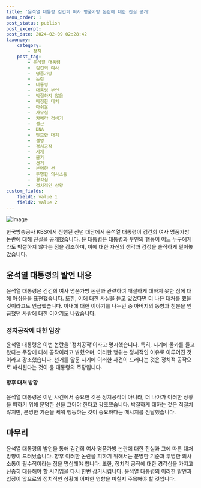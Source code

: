 ```yaml
---
title: '윤석열 대통령 김건희 여사 명품가방 논란에 대한 진실 공개'
menu_order: 1
post_status: publish
post_excerpt: 
post_date: 2024-02-09 02:28:42
taxonomy:
    category:
        - 정치
    post_tag:
        - 윤석열 대통령
        -  김건희 여사
        -  명품가방
        -  논란
        -  대통령
        -  대통령 부인
        -  박절하지 않음
        -  매정한 대처
        -  아쉬움
        -  사무실
        -  카메라 검색기
        -  접근
        -  DNA
        -  단호한 대처
        -  설명
        -  정치공작
        -  시계
        -  몰카
        -  선거
        -  분명한 선
        -  투명한 의사소통
        -  경각심
        -  정치적인 상황
custom_fields:
    field1: value 1
    field2: value 2
---
```


![Image](https://imgnews.pstatic.net/image/656/2024/02/07/0000079232_001_20240207234401683.jpg?type=w647)

한국방송공사 KBS에서 진행된 신념 대담에서 윤석열 대통령이 김건희 여사 명품가방 논란에 대해 진실을 공개했습니다. 윤 대통령은 대통령과 부인의 행동이 어느 누구에게라도 박절하지 않다는 점을 강조하며, 이에 대한 자신의 생각과 감정을 솔직하게 털어놓았습니다.
## 윤석열 대통령의 발언 내용
윤석열 대통령은 김건희 여사 명품가방 논란과 관련하여 매설하게 대하지 못한 점에 대해 아쉬움을 표현했습니다. 또한, 이에 대한 사실을 듣고 있었다면 더 나은 대처를 했을 것이라고도 언급했습니다. 아내에 대한 이야기를 나누던 중 아버지의 동향과 친분을 언급했던 사람에 대한 이야기도 나왔습니다.
### 정치공작에 대한 입장
윤석열 대통령은 이번 논란을 '정치공작'이라고 명시했습니다. 특히, 시계에 몰카를 들고 왔다는 주장에 대해 공작이라고 밝혔으며, 이러한 행위는 정치적인 이유로 이루어진 것이라고 강조했습니다. 선거를 앞둔 시기에 이러한 사건이 드러나는 것은 정치적 공작으로 해석된다는 것이 윤 대통령의 주장입니다.
#### 향후 대처 방향
윤석열 대통령은 이번 사건에서 중요한 것은 정치공작이 아니라, 더 나아가 이러한 상황을 피하기 위해 분명한 선을 그어야 한다고 강조했습니다. 박절하게 대하는 것은 적절치 않지만, 분명한 기준을 세워 행동하는 것이 중요하다는 메시지를 전달했습니다.
## 마무리
윤석열 대통령의 발언을 통해 김건희 여사 명품가방 논란에 대한 진실과 그에 따른 대처 방향이 드러났습니다. 향후 이러한 논란을 피하기 위해서는 분명한 기준과 투명한 의사소통이 필수적이라는 점을 명심해야 합니다. 또한, 정치적 공작에 대한 경각심을 가지고 신중히 대응해야 할 시기임을 다시 한번 상기시킵니다. 윤석열 대통령의 이러한 발언과 입장이 앞으로의 정치적인 상황에 어떠한 영향을 미칠지 주목해야 할 것입니다.

